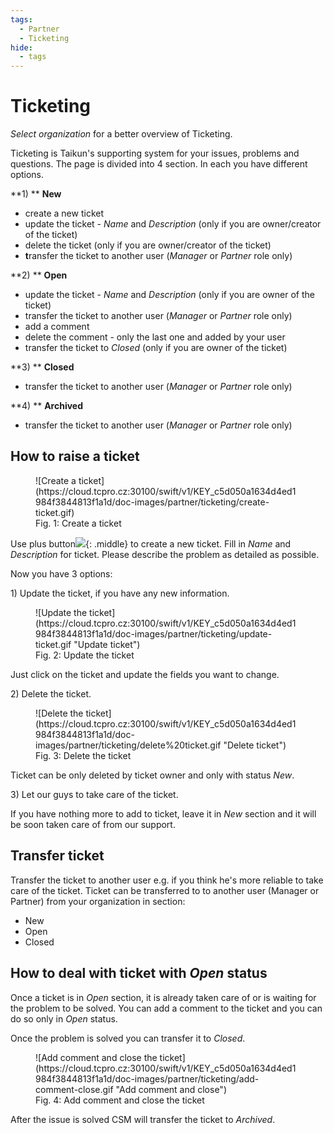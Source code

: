 ```yaml
---
tags:
  - Partner
  - Ticketing
hide:
  - tags
---
```


# **Ticketing**

*Select organization* for a better overview of Ticketing.

Ticketing is Taikun's supporting system for your issues, problems and questions. The page is divided into 4 section. In each you have different options.

**1) ** **New**

* create a new ticket
* update the ticket - *Name* and *Description* (only if you are owner/creator of the ticket)
* delete the ticket (only if you are owner/creator of the ticket)
* **t**ransfer the ticket to another user (*Manager* or *Partner* role only)

**2) ** **Open**

* update the ticket - *Name* and *Description* (only if you are owner of the ticket)
* transfer the ticket to another user (*Manager* or *Partner* role only)
* add a comment
* delete the comment - only the last one and added by your user
* transfer the ticket to *Closed* (only if you are owner of the ticket)

**3) ** **Closed**

* transfer the ticket to another user (*Manager* or *Partner* role only)

**4) ** **Archived**

* transfer the ticket to another user (*Manager* or *Partner* role only)


## **How to raise a ticket**


<figure markdown>
  ![Create a ticket](https://cloud.tcpro.cz:30100/swift/v1/KEY_c5d050a1634d4ed1984f3844813f1a1d/doc-images/partner/ticketing/create-ticket.gif)
  <figcaption>Fig. 1: Create a ticket</figcaption>
</figure>


Use plus button![](https://cloud.tcpro.cz:30100/swift/v1/KEY_c5d050a1634d4ed1984f3844813f1a1d/doc-images/icons/ticketing-plus.png){: .middle} to create a new ticket. Fill in *Name* and *Description* for ticket. Please describe the problem as detailed as possible.

Now you have 3 options:

1\) Update the ticket, if you have any new information.


<figure markdown>
  ![Update the ticket](https://cloud.tcpro.cz:30100/swift/v1/KEY_c5d050a1634d4ed1984f3844813f1a1d/doc-images/partner/ticketing/update-ticket.gif "Update ticket")
  <figcaption>Fig. 2: Update the ticket</figcaption>
</figure>


Just click on the ticket and update the fields you want to change.

2\) Delete the ticket.


<figure markdown>
  ![Delete the ticket](https://cloud.tcpro.cz:30100/swift/v1/KEY_c5d050a1634d4ed1984f3844813f1a1d/doc-images/partner/ticketing/delete%20ticket.gif "Delete ticket")
  <figcaption>Fig. 3: Delete the ticket</figcaption>
</figure>


Ticket can be only deleted by ticket owner and only with status *New*.

3\) Let our guys to take care of the ticket.

If you have nothing more to add to ticket, leave it in *New* section and it will be soon taken care of from our support.

## **Transfer ticket**

Transfer the ticket to another user e.g. if you think he's more reliable to take care of the ticket. Ticket can be transferred to to another user (Manager or Partner) from your organization in section:

* New
* Open
* Closed

## **How to deal with ticket with _Open_ status**

Once a ticket is in *Open* section, it is already taken care of or is waiting for the problem to be solved. You can add a comment to the ticket and you can do so only in *Open* status.

Once the problem is solved you can transfer it to *Closed*.

<figure markdown>
  ![Add comment and close the ticket](https://cloud.tcpro.cz:30100/swift/v1/KEY_c5d050a1634d4ed1984f3844813f1a1d/doc-images/partner/ticketing/add-comment-close.gif "Add comment and close")
  <figcaption>Fig. 4: Add comment and close the ticket</figcaption>
</figure>

After the issue is solved CSM will transfer the ticket to *Archived*.
